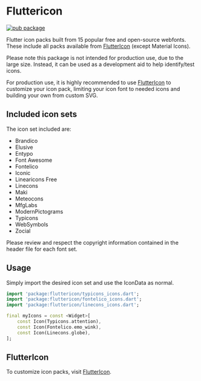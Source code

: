 # Fluttericon 

[![pub package](https://img.shields.io/pub/v/fluttericon.svg)](https://pub.dartlang.org/packages/fluttericon)

Flutter icon packs built from 15 popular free and open-source webfonts. These include all packs available from [FlutterIcon](https://fluttericon.com) (except Material Icons).

Please note this package is not intended for production use, due to the large size.  Instead, it can be used as a development aid to help identify/test icons.  

For production use, it is highly recommended to use [FlutterIcon](https://fluttericon.com) to customize your icon pack, limiting your icon font to needed icons and building your own from custom SVG.

## Included icon sets

The icon set included are:
  * Brandico
  * Elusive
  * Entypo
  * Font Awesome
  * Fontelico
  * Iconic
  * Linearicons Free
  * Linecons
  * Maki
  * Meteocons
  * MfgLabs
  * ModernPictograms
  * Typicons
  * WebSymbols
  * Zocial

Please review and respect the copyright information contained in the header file for each font set.

## Usage

Simply import the desired icon set and use the IconData as normal.

```dart
import 'package:fluttericon/typicons_icons.dart';
import 'package:fluttericon/fontelico_icons.dart';
import 'package:fluttericon/linecons_icons.dart';

final myIcons = const <Widget>[
    const Icon(Typicons.attention),
    const Icon(Fontelico.emo_wink),
    const Icon(Linecons.globe),
];
```

## FlutterIcon

To customize icon packs, visit [FlutterIcon](https://fluttericon.com).

